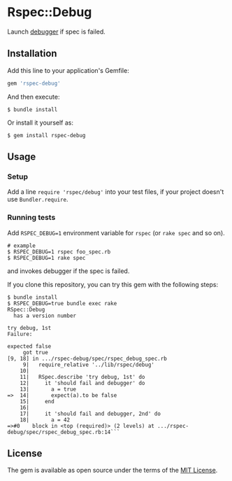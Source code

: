 # Rspec::Debug

Launch [debugger](https://github.com/ruby/debug) if spec is failed.

## Installation

Add this line to your application's Gemfile:

```ruby
gem 'rspec-debug'
```

And then execute:

    $ bundle install

Or install it yourself as:

    $ gem install rspec-debug

## Usage

### Setup

Add a line `require 'rspec/debug'` into your test files, if your project doesn't use `Bundler.require`.

### Running tests

Add `RSPEC_DEBUG=1` environment variable for `rspec` (or `rake spec` and so on).

```
# example
$ RSPEC_DEBUG=1 rspec foo_spec.rb
$ RSPEC_DEBUG=1 rake spec
```

and invokes debugger if the spec is failed.

If you clone this repository, you can try this gem with the following steps:

```
$ bundle install
$ RSPEC_DEBUG=true bundle exec rake
RSpec::Debug
  has a version number

try debug, 1st
Failure:

expected false
     got true
[9, 18] in .../rspec-debug/spec/rspec_debug_spec.rb
     9|   require_relative '../lib/rspec/debug'
    10|
    11|   RSpec.describe 'try debug, 1st' do
    12|     it 'should fail and debugger' do
    13|       a = true
=>  14|       expect(a).to be false
    15|     end
    16|
    17|     it 'should fail and debugger, 2nd' do
    18|       a = 42
=>#0    block in <top (required)> (2 levels) at .../rspec-debug/spec/rspec_debug_spec.rb:14```
```

## License

The gem is available as open source under the terms of the [MIT License](https://opensource.org/licenses/MIT).
